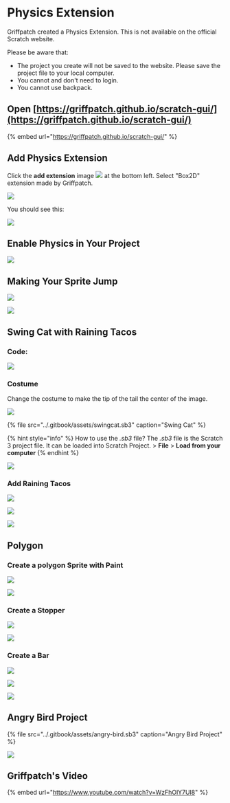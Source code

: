 # Physics Extension

Griffpatch created a Physics Extension. This is not available on the official Scratch website. 

Please be aware that: 

* The project you create will not be saved to the website.  Please save the project file to your local computer. 
* You cannot and don't need to login. 
* You cannot use backpack. 

## Open [https://griffpatch.github.io/scratch-gui/](https://griffpatch.github.io/scratch-gui/)

{% embed url="https://griffpatch.github.io/scratch-gui/" %}

## Add Physics Extension 

Click the **add extension** image ![](../.gitbook/assets/screenshot-2019-04-30-22.14.52.png) at the bottom left. Select "Box2D" extension made by Griffpatch. 

![](../.gitbook/assets/2019-04-27-13.31.43.gif)

You should see this: 

![](../.gitbook/assets/screenshot-2019-04-27-13.42.57.png)

## Enable Physics in Your Project

![](../.gitbook/assets/screenshot-2019-04-27-14.08.21.png)

## Making Your Sprite Jump

![](../.gitbook/assets/screenshot-2019-04-27-13.36.19.png)

![](../.gitbook/assets/2019-04-27-14.10.09.gif)

## Swing Cat with Raining Tacos

### Code: 

![](../.gitbook/assets/screenshot-2019-04-27-15.35.55.png)

### Costume

Change the costume to make the tip of the tail the center of the image. 

![](../.gitbook/assets/screenshot-2019-04-27-16.07.00.png)

{% file src="../.gitbook/assets/swingcat.sb3" caption="Swing Cat" %}

{% hint style="info" %}
How to use the _.sb3_ file?  The _.sb3_ file is the Scratch 3 project file. It can be loaded into Scratch Project.  &gt; **File** &gt; **Load from your computer**
{% endhint %}

![](../.gitbook/assets/2019-04-27-16.10.46.gif)

### Add Raining Tacos



![](../.gitbook/assets/screenshot-2019-04-27-16.27.51%20%282%29.png)

![](../.gitbook/assets/screenshot-2019-04-27-16.26.42.png)

![](../.gitbook/assets/2019-04-27-16.23.28.gif)

## Polygon

### Create a polygon Sprite with Paint

![](../.gitbook/assets/screenshot-2019-04-28-14.47.34.png)

![](../.gitbook/assets/screenshot-2019-04-28-14.47.53.png)

### Create a Stopper

![](../.gitbook/assets/screenshot-2019-04-28-14.49.29.png)

![](../.gitbook/assets/screenshot-2019-04-28-14.49.18.png)

### Create a Bar

![](../.gitbook/assets/screenshot-2019-04-28-14.49.53.png)

![](../.gitbook/assets/screenshot-2019-04-28-14.50.04.png)



![](../.gitbook/assets/2019-04-28-14.45.10.gif)

## 

## Angry Bird Project

{% file src="../.gitbook/assets/angry-bird.sb3" caption="Angry Bird Project" %}

![](../.gitbook/assets/2019-04-30-22.24.28.gif)

## Griffpatch's Video

{% embed url="https://www.youtube.com/watch?v=WzFhOlY7Ul8" %}



